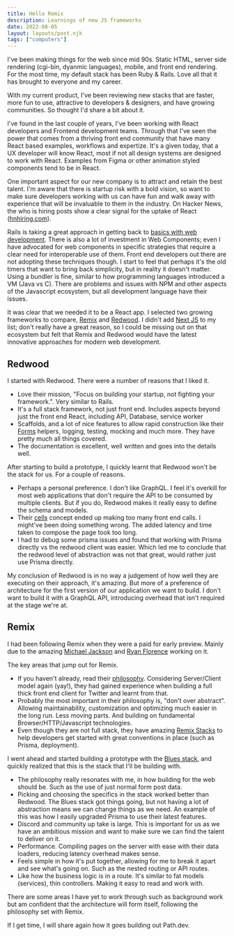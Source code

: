 ```yaml
---
title: Hello Remix
description: Learnings of new JS frameworks
date: 2022-08-05
layout: layouts/post.njk
tags: ["computers"]
---
```


I've been making things for the web since mid 90s. Static HTML, server side rendering (cgi-bin, dyanmic languages), mobile, and front end rendering. For the most time, my default stack has been Ruby & Rails. Love all that it has brought to everyone and my career.

With my current product, I've been reviewing new stacks that are faster, more fun to use, attractive to developers & designers, and have growing communities. So thought I'd share a bit about it.

I've found in the last couple of years, I've been working with React developers and Frontend development teams. Through that I've seen the power that comes from a thriving front end community that have many React based examples, workflows and expertize. It's a given today, that a UX developer will know React, most if not all design systems are designed to work with React. Examples from Figma or other animation styled components tend to be in React.

One important aspect for our new company is to attract and retain the best talent. I'm aware that there is startup risk with a bold vision, so want to make sure developers working with us can have fun and walk away with experience that will be invaluable to them in the industry. On Hacker News, the who is hiring posts show a clear signal for the uptake of React ([hnhiring.com](https://hnhiring.com)).

Rails is taking a great approach in getting back to [basics with web development](https://world.hey.com/dhh/modern-web-apps-without-javascript-bundling-or-transpiling-a20f2755). There is also a lot of investment in Web Components; even I have advocated for web components in specific strategies that require a clear need for interoperable use of them. Front end developers out there are not adopting these techniques though. I start to feel that perhaps it's the old timers that want to bring back simplicity, but in reality it doesn't matter. Using a bundler is fine, similar to how programming languages introduced a VM (Java vs C). There are problems and issues with NPM and other aspects of the Javascript ecosystem, but all development language have their issues.

It was clear that we needed it to be a React app. I selected two growing frameworks to compare, [Remix](https://remix.run/) and [Redwood](https://redwoodjs.com/). I didn't add [Next JS](https://nextjs.org/) to my list; don't really have a great reason, so I could be missing out on that ecosystem but felt that Remix and Redwood would have the latest innovative approaches for modern web development.

## Redwood

I started with Redwood. There were a number of reasons that I liked it.

* Love their mission, "Focus on building your startup, not fighting your framework.". Very similar to Rails.
* It's a full stack framework, not just front end. Includes aspects beyond just the front end React, including API, Database, service worker
* Scaffolds, and a lot of nice features to allow rapid construction like their [Forms](https://redwoodjs.com/docs/forms) helpers, logging, testing, mocking and much more. They have pretty much all things covered.
* The documentation is excellent, well written and goes into the details well.

After starting to build a prototype, I quickly learnt that Redwood won't be the stack for us. For a couple of reasons.

* Perhaps a personal preference. I don't like GraphQL. I feel it's overkill for most web applications that don't require the API to be consumed by multiple clients. But if you do, Redwood makes it really easy to define the schema and models.
* Their [cells](https://redwoodjs.com/docs/cells) concept ended up making too many front end calls. I might've been doing something wrong. The added latency and time taken to compose the page took too long.
* I had to debug some prisma issues and found that working with Prisma directly vs the redwood client was easier. Which led me to conclude that the redwood level of abstraction was not that great, would rather just use Prisma directly.

My conclusion of Redwood is in no way a judgement of how well they are executing on their approach, it's amazing. But more of a preference of architecture for the first version of our application we want to build. I don't want to build it with a GraphQL API, introducing overhead that isn't required at the stage we're at.

## Remix

I had been following Remix when they were a paid for early preview. Mainly due to the amazing [Michael Jackson](https://github.com/mjackson) and [Ryan Florence](https://github.com/ryanflorence) working on it.

The key areas that jump out for Remix.

* If you haven't already, read their [philosophy](https://remix.run/docs/en/v1/pages/philosophy). Considering Server/Client model again (yay!), they had gained experience when building a full thick front end client for Twitter and learnt from that.
* Probably the most important in their philosophy is, "don't over abstract". Allowing maintainability, customization and optimizing much easier in the long run. Less moving parts. And building on fundamental Browser/HTTP/Javascript technologies.
* Even though they are not full stack, they have amazing [Remix Stacks](https://remix.run/docs/en/v1/pages/stacks) to help developers get started with great conventions in place (such as Prisma, deployment).

I went ahead and started building a prototype with the [Blues stack](https://github.com/remix-run/blues-stack), and quickly realized that this is the stack that I'll be building with.

* The philosophy really resonates with me, in how building for the web should be. Such as the use of just normal form post data.
* Picking and choosing the specifics in the stack worked better than Redwood. The Blues stack got things going, but not having a lot of abstraction means we can change things as we need. An example of this was how I easily upgraded Prisma to use their latest features.
* Discord and community up take is large. This is important for us as we have an ambitious mission and want to make sure we can find the talent to deliver on it.
* Performance. Compiling pages on the server with ease with their data loaders, reducing latency overhead makes sense.
* Feels simple in how it's put together, allowing for me to break it apart and see what's going on. Such as the nested routing or API routes.
* Like how the business logic is in a route. It's similar to fat models (services), thin controllers. Making it easy to read and work with.

There are some areas I have yet to work through such as background work but am confident that the architecture will form itself, following the philosophy set with Remix.

If I get time, I will share again how it goes building out Path.dev.
